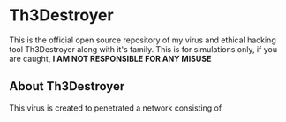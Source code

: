 # Th3Destroyer
This is the official open source repository of my virus and ethical hacking tool Th3Destroyer along with it's family. This is for simulations only, if you are caught, **I AM NOT RESPONSIBLE FOR ANY MISUSE**

## About Th3Destroyer

This virus is created to penetrated a network consisting of
